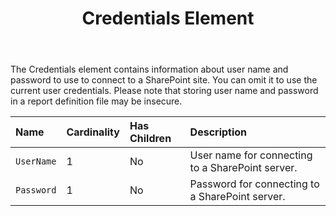 ﻿---
title: Credentials Element
second_title: Aspose.Words for SharePoint
articleTitle: Credentials Element
linktitle: Credentials Element
description: "Credentials element meaning and structure which may be used while configuring Aspose.Words for SharePoint reports."
type: docs
weight: 90
url: /sharepoint/credentials-element/
---

The Credentials element contains information about user name and password to use to connect to a SharePoint site. You can omit it to use the current user credentials. Please note that storing user name and password in a report definition file may be insecure.

| Name | Cardinality | Has Children | Description |
| :- | :- | :- | :- |
| `UserName` | 1 | No | User name for connecting to a SharePoint server. |
| `Password` | 1 | No | Password for connecting to a SharePoint server. |

